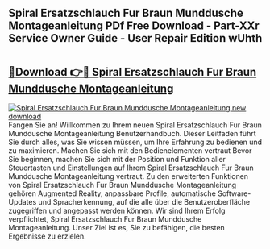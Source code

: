## Spiral Ersatzschlauch Fur Braun Munddusche Montageanleitung PDf Free Download - Part-XXr Service Owner Guide - User Repair Edition wUhth

# <h2><a href="http://df6ak6v.blite.top/?on=Spiral+Ersatzschlauch+Fur+Braun+Munddusche+Montageanleitung">🔗Download 👉🔴 Spiral Ersatzschlauch Fur Braun Munddusche Montageanleitung</a></h2>

[![Spiral Ersatzschlauch Fur Braun Munddusche Montageanleitung new download](https://i.imgur.com/lujVjoI.png)](http://df6ak6v.blite.top/?on=Spiral+Ersatzschlauch+Fur+Braun+Munddusche+Montageanleitung)
Fangen Sie an! Willkommen zu Ihrem neuen Spiral Ersatzschlauch Fur Braun Munddusche Montageanleitung Benutzerhandbuch. Dieser Leitfaden führt Sie durch alles, was Sie wissen müssen, um Ihre Erfahrung zu bedienen und zu maximieren. Machen Sie sich mit den Bedienelementen vertraut Bevor Sie beginnen, machen Sie sich mit der Position und Funktion aller Steuertasten und Einstellungen auf Ihrem Spiral Ersatzschlauch Fur Braun Munddusche Montageanleitung vertraut. Zu den erweiterten Funktionen von Spiral Ersatzschlauch Fur Braun Munddusche Montageanleitung gehören Augmented Reality, anpassbare Profile, automatische Software-Updates und Spracherkennung, auf die alle über die Benutzeroberfläche zugegriffen und angepasst werden können. Wir sind Ihrem Erfolg verpflichtet, Spiral Ersatzschlauch Fur Braun Munddusche Montageanleitung. Unser Ziel ist es, Sie zu befähigen, die besten Ergebnisse zu erzielen.
